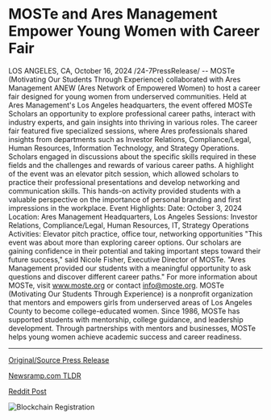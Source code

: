 # MOSTe and Ares Management Empower Young Women with Career Fair

LOS ANGELES, CA, October 16, 2024 /24-7PressRelease/ -- MOSTe (Motivating Our Students Through Experience) collaborated with Ares Management ANEW (Ares Network of Empowered Women) to host a career fair designed for young women from underserved communities. Held at Ares Management's Los Angeles headquarters, the event offered MOSTe Scholars an opportunity to explore professional career paths, interact with industry experts, and gain insights into thriving in various roles.  The career fair featured five specialized sessions, where Ares professionals shared insights from departments such as Investor Relations, Compliance/Legal, Human Resources, Information Technology, and Strategy Operations. Scholars engaged in discussions about the specific skills required in these fields and the challenges and rewards of various career paths.  A highlight of the event was an elevator pitch session, which allowed scholars to practice their professional presentations and develop networking and communication skills. This hands-on activity provided students with a valuable perspective on the importance of personal branding and first impressions in the workplace.  Event Highlights:  Date: October 3, 2024 Location: Ares Management Headquarters, Los Angeles Sessions: Investor Relations, Compliance/Legal, Human Resources, IT, Strategy Operations Activities: Elevator pitch practice, office tour, networking opportunities  "This event was about more than exploring career options. Our scholars are gaining confidence in their potential and taking important steps toward their future success," said Nicole Fisher, Executive Director of MOSTe. "Ares Management provided our students with a meaningful opportunity to ask questions and discover different career paths."  For more information about MOSTe, visit www.moste.org or contact info@moste.org.  MOSTe (Motivating Our Students Through Experience) is a nonprofit organization that mentors and empowers girls from underserved areas of Los Angeles County to become college-educated women. Since 1986, MOSTe has supported students with mentorship, college guidance, and leadership development. Through partnerships with mentors and businesses, MOSTe helps young women achieve academic success and career readiness. 

---

[Original/Source Press Release](https://www.24-7pressrelease.com/press-release/515289/moste-and-ares-management-empower-young-women-with-career-fair)
                    

[Newsramp.com TLDR](https://newsramp.com/curated-news/moste-and-ares-management-anew-host-career-fair-for-young-women-in-la/8b575a4123e826f3126a04f4e94c679d) 

 



[Reddit Post](https://www.reddit.com/r/eventNews/comments/1g4tlvd/moste_and_ares_management_anew_host_career_fair/) 



![Blockchain Registration](https://cdn.newsramp.app/24-7PressRelease/qrcode/2410/16/limeOp4E.webp)